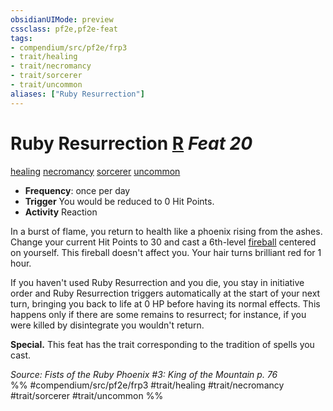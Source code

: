 ```yaml
---
obsidianUIMode: preview
cssclass: pf2e,pf2e-feat
tags:
- compendium/src/pf2e/frp3
- trait/healing
- trait/necromancy
- trait/sorcerer
- trait/uncommon
aliases: ["Ruby Resurrection"]
---
```

# Ruby Resurrection  [R](/rules/core-rulebook/chapter-9-playing-the-game.md#Actions "Reaction") *Feat 20*  
[healing](/rules/traits/healing.md)  [necromancy](/rules/traits/necromancy.md)  [sorcerer](/rules/traits/sorcerer.md)  [uncommon](/rules/traits/uncommon.md)  

- **Frequency**: once per day
- **Trigger** You would be reduced to 0 Hit Points.
- **Activity** Reaction

In a burst of flame, you return to health like a phoenix rising from the ashes. Change your current Hit Points to 30 and cast a 6th-level [fireball](/compendium/spells/fireball.md) centered on yourself. This fireball doesn't affect you. Your hair turns brilliant red for 1 hour.

If you haven't used Ruby Resurrection and you die, you stay in initiative order and Ruby Resurrection triggers automatically at the start of your next turn, bringing you back to life at 0 HP before having its normal effects. This happens only if there are some remains to resurrect; for instance, if you were killed by disintegrate you wouldn't return.

**Special.** This feat has the trait corresponding to the tradition of spells you cast.

*Source: Fists of the Ruby Phoenix #3: King of the Mountain p. 76*  
%% #compendium/src/pf2e/frp3 #trait/healing #trait/necromancy #trait/sorcerer #trait/uncommon %%